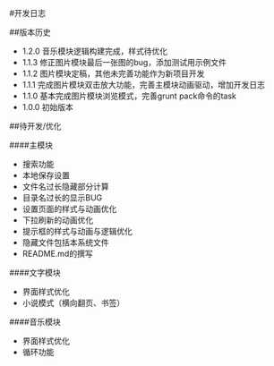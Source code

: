 #开发日志

##版本历史

- 1.2.0 音乐模块逻辑构建完成，样式待优化
- 1.1.3 修正图片模块最后一张图的bug，添加测试用示例文件
- 1.1.2 图片模块定稿，其他未完善功能作为新项目开发
- 1.1.1 完成图片模块双击放大功能，完善主模块动画驱动，增加开发日志
- 1.1.0 基本完成图片模块浏览模式，完善grunt pack命令的task
- 1.0.0 初始版本

##待开发/优化

####主模块
- 搜索功能
- 本地保存设置
- 文件名过长隐藏部分计算
- 目录名过长的显示BUG
- 设置页面的样式与动画优化
- 下拉刷新的动画优化
- 提示框的样式与动画与逻辑优化
- 隐藏文件包括本系统文件
- README.md的撰写

####文字模块
- 界面样式优化
- 小说模式（横向翻页、书签）

####音乐模块
- 界面样式优化
- 循环功能
